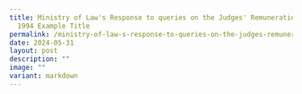```yaml
---
title: Ministry of Law's Response to queries on the Judges' Remuneration Act
  1994 Example Title
permalink: /ministry-of-law-s-response-to-queries-on-the-judges-remuneration-act-1994-example-title/
date: 2024-05-31
layout: post
description: ""
image: ""
variant: markdown
---
```


